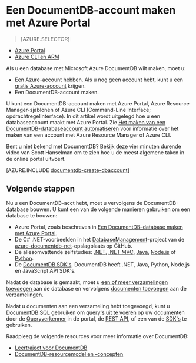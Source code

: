 <properties
    pageTitle="Een DocumentDB-account maken met Azure Portal | Microsoft Azure"
    description="Bouw een NoSQL-database met Azure DocumentDB. Volg deze instructies om een DocumentDB-account te maken en bouw uw razendsnelle, wereldwijde NoSQL-database." 
    keywords="een database maken"
    services="documentdb"
    documentationCenter=""
    authors="mimig1"
    manager="jhubbard"
    editor="monicar"/>

<tags
    ms.service="documentdb"
    ms.workload="data-services"
    ms.tgt_pltfrm="na"
    ms.devlang="na"
    ms.topic="get-started-article"
    ms.date="08/11/2016"
    ms.author="mimig"/>

# Een DocumentDB-account maken met Azure Portal

> [AZURE.SELECTOR]
- [Azure Portal](documentdb-create-account.md)
- [Azure CLI en ARM](documentdb-automation-resource-manager-cli.md)

Als u een database met Microsoft Azure DocumentDB wilt maken, moet u:

- Een Azure-account hebben. Als u nog geen account hebt, kunt u een [gratis Azure-account](https://azure.microsoft.com/free) krijgen. 
- Een DocumentDB-account maken.  

U kunt een DocumentDB-account maken met Azure Portal, Azure Resource Manager-sjablonen of Azure CLI (Command-Line Interface; opdrachtregelinterface). In dit artikel wordt uitgelegd hoe u een databaseaccount maakt met Azure Portal. Zie [Het maken van een DocumentDB-databaseaccount automatiseren](documentdb-automation-resource-manager-cli.md) voor informatie over het maken van een account met Azure Resource Manager of Azure CLI.

Bent u niet bekend met DocumentDB? Bekijk [deze](https://azure.microsoft.com/documentation/videos/create-documentdb-on-azure/) vier minuten durende video van Scott Hanselman om te zien hoe u de meest algemene taken in de online portal uitvoert.

[AZURE.INCLUDE [documentdb-create-dbaccount](../../includes/documentdb-create-dbaccount.md)]

## Volgende stappen

Nu u een DocumentDB-acct hebt, moet u vervolgens de DocumentDB-database bouwen. U kunt een van de volgende manieren gebruiken om een database te bouwen:

- Azure Portal, zoals beschreven in [Een DocumentDB-database maken met Azure Portal](documentdb-create-database.md).
- De C# .NET-voorbeelden in het [DatabaseManagement](https://github.com/Azure/azure-documentdb-net/tree/master/samples/code-samples/DatabaseManagement)-project van de [azure-documentdb-net](https://github.com/Azure/azure-documentdb-net/tree/master/samples/code-samples)-opslagplaats op GitHub.
- De allesomvattende zelfstudies: [.NET](documentdb-get-started.md), [.NET MVC](documentdb-dotnet-application.md), [Java](documentdb-java-application.md), [Node.js](documentdb-nodejs-application.md) of [Python](documentdb-python-application.md).
- De [DocumentDB SDK's](documentdb-sdk-dotnet.md). DocumentDB heeft .NET, Java, Python, Node.js en JavaScript API SDK's.


Nadat de database is gemaakt, moet u [een of meer verzamelingen toevoegen ](documentdb-create-collection.md) aan de database en vervolgens [documenten toevoegen](documentdb-view-json-document-explorer.md) aan de verzamelingen.

Nadat u documenten aan een verzameling hebt toegevoegd, kunt u [DocumentDB SQL](documentdb-sql-query.md) gebruiken om [query's uit te voeren](documentdb-sql-query.md#executing-queries) op uw documenten door de [Queryverkenner](documentdb-query-collections-query-explorer.md) in de portal, de [REST API](https://msdn.microsoft.com/library/azure/dn781481.aspx), of een van de [SDK's](documentdb-sdk-dotnet.md) te gebruiken.

Raadpleeg de volgende resources voor meer informatie over DocumentDB:

-   [Leertraject voor DocumentDB](https://azure.microsoft.com/documentation/learning-paths/documentdb/)
-   [DocumentDB-resourcemodel en -concepten](documentdb-resources.md)



<!--HONumber=ago16_HO4-->


